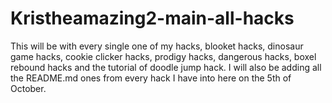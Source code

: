 # Kristheamazing2-main-all-hacks
This will be with every single one of my hacks, blooket hacks, dinosaur game hacks, cookie clicker hacks, prodigy hacks, dangerous hacks, boxel rebound hacks and the tutorial of doodle jump hack.
I will also be adding all the README.md ones from every hack I have into here on the 5th of October.
